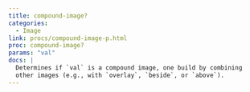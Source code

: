 ```yaml
---
title: compound-image?
categories: 
  - Image
link: procs/compound-image-p.html
proc: compound-image?
params: "val"
docs: |
  Determines if `val` is a compound image, one build by combining
  other images (e.g., with `overlay`, `beside`, or `above`).
---
```

